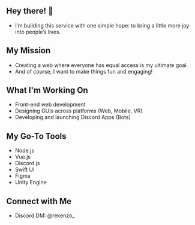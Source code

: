 ## Hey there! 🙌
- I’m building this service with one simple hope: to bring a little more joy into people’s lives.

## My Mission
- Creating a web where everyone has equal access is my ultimate goal.
- And of course, I want to make things fun and engaging!

## What I'm Working On
- Front-end web development
- Designing GUIs across platforms (Web, Mobile, VR)
- Developing and launching Discord Apps (Bots)

## My Go-To Tools
- Node.js
- Vue.js
- Discord.js
- Swift UI
- Figma
- Unity Engine

## Connect with Me
- Discord DM: @rekenzo_
